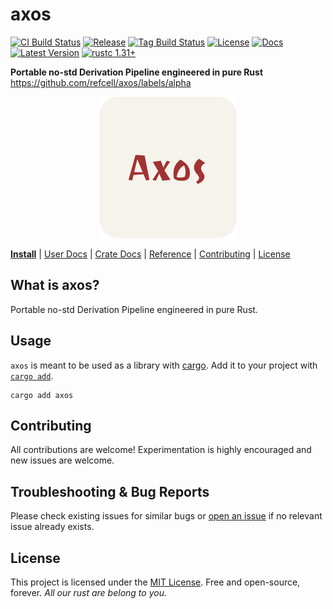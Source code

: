 # axos

[![CI Build Status]][actions]
[![Release]][actions]
[![Tag Build Status]][actions]
[![License]][mit-license]
[![Docs]][Docs-rs]
[![Latest Version]][crates.io]
[![rustc 1.31+]][Rust 1.31]

[CI Build Status]: https://img.shields.io/github/actions/workflow/status/refcell/axos/ci.yml?branch=main&label=build
[Tag Build Status]: https://img.shields.io/github/actions/workflow/status/refcell/axos/tag.yml?branch=main&label=tag
[Release]: https://img.shields.io/github/actions/workflow/status/refcell/axos/release.yml?branch=main&label=release
[actions]: https://github.com/refcell/axos/actions?query=branch%3Amain
[Latest Version]: https://img.shields.io/crates/v/axos.svg
[crates.io]: https://crates.io/crates/axos
[rustc 1.31+]: https://img.shields.io/badge/rustc_1.31+-lightgray.svg
[Rust 1.31]: https://blog.rust-lang.org/2018/12/06/Rust-1.31-and-rust-2018.html
[License]: https://img.shields.io/badge/license-MIT-7795AF.svg
[mit-license]: https://github.com/refcell/axos/blob/main/LICENSE.md
[Docs-rs]: https://docs.rs/axos/
[Docs]: https://img.shields.io/docsrs/axos.svg?color=319e8c&label=docs.rs

**Portable no-std Derivation Pipeline engineered in pure Rust** https://github.com/refcell/axos/labels/alpha

<p align="center">
  <img src="./etc/logo.png">
</p>

<!-- ![](./etc/banner.png) -->

**[Install](#usage)**
| [User Docs](#what-is-axos)
| [Crate Docs][crates.io]
| [Reference][Docs-rs]
| [Contributing](#contributing)
| [License](#license)

## What is axos?

Portable no-std Derivation Pipeline engineered in pure Rust.

## Usage

`axos` is meant to be used as a library with [cargo][crates.io].
Add it to your project with [`cargo add`](https://github.com/rust-lang/cargo/tree/master/src/cargo/ops/cargo_add).

```text
cargo add axos
```

## Contributing

All contributions are welcome! Experimentation is highly encouraged and new issues are welcome.

## Troubleshooting & Bug Reports

Please check existing issues for similar bugs or
[open an issue](https://github.com/refcell/axos/issues/new)
if no relevant issue already exists.

## License

This project is licensed under the [MIT License](LICENSE.md).
Free and open-source, forever.
*All our rust are belong to you.*


